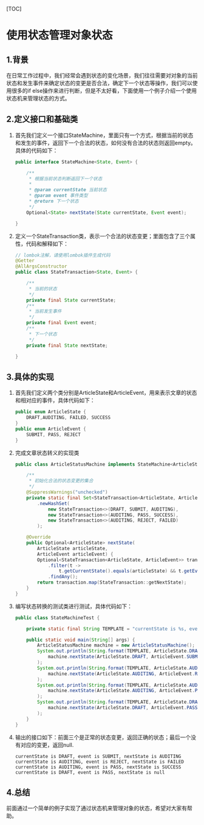 [TOC]

# 使用状态管理对象状态

## 1.背景

​		在日常工作过程中，我们经常会遇到状态的变化场景，我们往往需要对对象的当前状态和发生事件来确定状态的变更是否合法，确定下一个状态等操作，我们可以使用很多的if else操作来进行判断，但是不太好看，下面使用一个例子介绍一个使用状态机来管理状态的方式。

## 2.定义接口和基础类

1. 首先我们定义一个接口StateMachine，里面只有一个方式，根据当前的状态和发生的事件，返回下一个合法的状态，如何没有合法的状态则返回empty。 具体的代码如下：

   ```java
   public interface StateMachine<State, Event> {
   
       /**
        * 根据当前状态判断返回下一个状态
        *
        * @param currentState 当前状态
        * @param event 事件类型
        * @return 下一个状态
        */
       Optional<State> nextState(State currentState, Event event);
   
   }
   ```

2. 定义一个StateTransaction类，表示一个合法的状态变更；里面包含了三个属性，代码和解释如下：

   ```java
   // lombok注解，请使用lombok插件生成代码
   @Getter
   @AllArgsConstructor
   public class StateTransaction<State, Event> {
   
       /**
        * 当前的状态
        */
       private final State currentState;
       /**
        * 当前发生事件
        */
       private final Event event;
       /**
        * 下一个状态
        */
       private final State nextState;
   
   }
   ```

   

## 3.具体的实现

1. 首先我们定义两个类分别是ArticleState和ArticleEvent，用来表示文章的状态和相对应的事件，具体代码如下：

   ```java
   public enum ArticleState {
       DRAFT,AUDITING, FAILED, SUCCESS
   }
   public enum ArticleEvent {
       SUBMIT, PASS, REJECT
   }
   ```

2. 完成文章状态转义的实现类

   ```java
   public class ArticleStatusMachine implements StateMachine<ArticleState, ArticleEvent> {
   
       /**
        * 初始化合法的状态变更的集合
        */
       @SuppressWarnings("unchecked")
       private static final Set<StateTransaction<ArticleState, ArticleEvent>> transactions = Sets
           .newHashSet(
               new StateTransaction<>(DRAFT, SUBMIT, AUDITING),
               new StateTransaction<>(AUDITING, PASS, SUCCESS),
               new StateTransaction<>(AUDITING, REJECT, FAILED)
           );
   
       @Override
       public Optional<ArticleState> nextState(
           ArticleState articleState,
           ArticleEvent articleEvent) {
           Optional<StateTransaction<ArticleState, ArticleEvent>> transaction = transactions.stream()
               .filter(t ->
                   t.getCurrentState().equals(articleState) && t.getEvent().equals(articleEvent))
               .findAny();
           return transaction.map(StateTransaction::getNextState);
       }
   }
   ```

3. 编写状态转换的测试类进行测试，具体代码如下：

   ```java
   public class StateMachineTest {
   
       private static final String TEMPLATE = "currentState is %s, event is %s, nextState is %s";
   
       public static void main(String[] args) {
           ArticleStatusMachine machine = new ArticleStatusMachine();
           System.out.println(String.format(TEMPLATE, ArticleState.DRAFT, ArticleEvent.SUBMIT,
               machine.nextState(ArticleState.DRAFT, ArticleEvent.SUBMIT).orElse(null))
           );
           System.out.println(String.format(TEMPLATE, ArticleState.AUDITING, ArticleEvent.REJECT,
               machine.nextState(ArticleState.AUDITING, ArticleEvent.REJECT).orElse(null))
           );
           System.out.println(String.format(TEMPLATE, ArticleState.AUDITING, ArticleEvent.PASS,
               machine.nextState(ArticleState.AUDITING, ArticleEvent.PASS).orElse(null))
           );
           System.out.println(String.format(TEMPLATE, ArticleState.DRAFT, ArticleEvent.PASS,
               machine.nextState(ArticleState.DRAFT, ArticleEvent.PASS).orElse(null))
           );
       }
   }
   ```

4. 输出的接口如下：前面三个是正常的状态变更，返回正确的状态；最后一个没有对应的变更，返回null.

   ```currentState is DRAFT, event is SUBMIT, nextState is AUDITING
   currentState is DRAFT, event is SUBMIT, nextState is AUDITING
   currentState is AUDITING, event is REJECT, nextState is FAILED
   currentState is AUDITING, event is PASS, nextState is SUCCESS
   currentState is DRAFT, event is PASS, nextState is null
   ```

   

## 4.总结

​		前面通过一个简单的例子实现了通过状态机来管理对象的状态，希望对大家有帮助。
